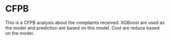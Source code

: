 # CFPB
This is a CFPB analysis about the complaints received. XGBoost are used as the model and prediction are based on this model. Cost are reduce based on the model.
